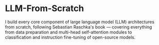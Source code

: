 # LLM-From-Scratch
I build every core component of large language model (LLM) architectures from scratch, following Sebastian Raschka's book — covering everything from data preparation and multi-head self-attention modules to classification and instruction fine-tuning of open-source models.
